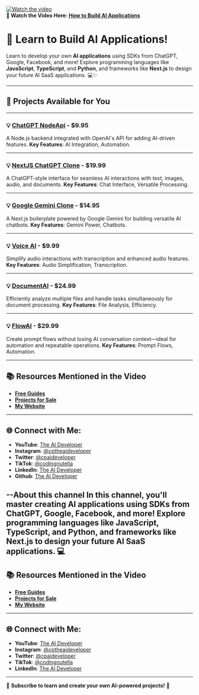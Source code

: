 [![Watch the video](https://img.youtube.com/vi/L68y_GRg_6o/0.jpg)](https://youtu.be/L68y_GRg_6o)  
**🎥 Watch the Video Here: [How to Build AI Applications](https://youtu.be/L68y_GRg_6o)**  
# 🚀 Learn to Build AI Applications!

Learn to develop your own **AI applications** using SDKs from ChatGPT, Google, Facebook, and more! Explore programming languages like **JavaScript**, **TypeScript**, and **Python**, and frameworks like **Next.js** to design your future AI SaaS applications. 💻✨

---

## 🌟 Projects Available for You

---

### 💡 [ChatGPT NodeApi](https://checkout.the-aideveloper.com/b/eVa3cV4j4eLE1a028r) - **$9.95**
A Node.js backend integrated with OpenAI's API for adding AI-driven features. **Key Features**: AI Integration, Automation.

---

### 💡 [NextJS ChatGPT Clone](https://checkout.the-aideveloper.com/b/5kA00JeXIcDw5qg28m) - **$19.99**
A ChatGPT-style interface for seamless AI interactions with text, images, audio, and documents. **Key Features**: Chat Interface, Versatile Processing.

---

### 💡 [Google Gemini Clone](https://checkout.the-aideveloper.com/b/14kaFn9Do32W3i8bIZ) - **$14.95**
A Next.js boilerplate powered by Google Gemini for building versatile AI chatbots. **Key Features**: Gemini Power, Chatbots.

---

### 💡 [Voice AI](https://checkout.the-aideveloper.com/b/28o28R9Do1YS7yo28q) - **$9.99**
Simplify audio interactions with transcription and enhanced audio features. **Key Features**: Audio Simplification, Transcription.

---

### 💡 [DocumentAI](https://checkout.the-aideveloper.com/b/28o5l36rc0UO8CsdR5) - **$24.99**
Efficiently analyze multiple files and handle tasks simultaneously for document processing. **Key Features**: File Analysis, Efficiency.

---

### 💡 [FlowAI](https://checkout.the-aideveloper.com/b/28o00J4j45b46ukcN2) - **$29.99**
Create prompt flows without losing AI conversation context—ideal for automation and repeatable operations. **Key Features**: Prompt Flows, Automation.


---

## 📚 Resources Mentioned in the Video  
- **[Free Guides](https://www.the-aideveloper.com/guides)**  
- **[Projects for Sale](https://www.the-aideveloper.com/projects)**  
- **[My Website](https://www.the-aideveloper.com/)**  

---

## 🌐 Connect with Me:  
- **YouTube**: [The AI Developer](https://www.youtube.com/@theaideveloper)  
- **Instagram**: [@cptheaideveloper](https://www.instagram.com/cptheaideveloper/)  
- **Twitter**: [@cpaideveloper](https://x.com/cpaideveloper)  
- **TikTok**: [@codingnutella](https://www.tiktok.com/@codingnutella)  
- **LinkedIn**: [The AI Developer](https://www.linkedin.com/company/theaidevelopercp/)
- **Github**: [The AI Developer](https://github.com/cpTheAideveloper)

--About this channel
In this channel, you'll master creating AI applications  using SDKs from ChatGPT, Google, Facebook, and more! Explore programming languages like JavaScript, TypeScript, and Python, and frameworks like Next.js to design your future AI SaaS applications. 💻
---

## 📚 Resources Mentioned in the Video  
- **[Free Guides](https://www.the-aideveloper.com/guides)**  
- **[Projects for Sale](https://www.the-aideveloper.com/projects)**  
- **[My Website](https://www.the-aideveloper.com/)**  

---

## 🌐 Connect with Me:  
- **YouTube**: [The AI Developer](https://www.youtube.com/@theaideveloper)  
- **Instagram**: [@cptheaideveloper](https://www.instagram.com/cptheaideveloper/)  
- **Twitter**: [@cpaideveloper](https://x.com/cpaideveloper)  
- **TikTok**: [@codingnutella](https://www.tiktok.com/@codingnutella)  
- **LinkedIn**: [The AI Developer](https://www.linkedin.com/company/theaidevelopercp/)  

--- 

🎥 **Subscribe to learn and create your own AI-powered projects!** 🌟
